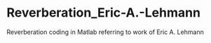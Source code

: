 # Reverberation_Eric-A.-Lehmann
Reverberation coding in Matlab referring to work of Eric A. Lehmann
